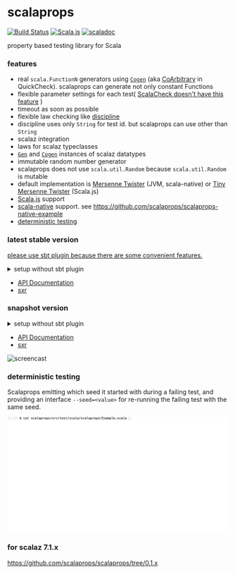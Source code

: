 # scalaprops

[![Build Status](https://travis-ci.org/scalaprops/scalaprops.svg?branch=master)](https://travis-ci.org/scalaprops/scalaprops)
[![Scala.js](https://www.scala-js.org/assets/badges/scalajs-0.6.14.svg)](https://www.scala-js.org)
[![scaladoc](https://javadoc-badge.appspot.com/com.github.scalaprops/scalaprops-all_2.12.svg?label=scaladoc)](https://javadoc-badge.appspot.com/com.github.scalaprops/scalaprops-all_2.12/scalaprops/index.html?javadocio=true)

property based testing library for Scala

### features
- real `scala.FunctionN` generators using [`Cogen`](gen/src/main/scala/scalaprops/Cogen.scala) (aka [CoArbitrary](https://hackage.haskell.org/package/QuickCheck-2.8.1/docs/Test-QuickCheck-Arbitrary.html#t:CoArbitrary) in QuickCheck). scalaprops can generate not only constant Functions
- flexible parameter settings for each test( [ScalaCheck doesn't have this feature](https://github.com/rickynils/scalacheck/issues/120) )
- timeout as soon as possible
- flexible law checking like [discipline](https://github.com/typelevel/discipline)
 - discipline uses only `String` for test id. but scalaprops can use other than `String`
- scalaz integration
 - laws for scalaz typeclasses
 - [`Gen`](gen/src/main/scala/scalaprops/Gen.scala) and [`Cogen`](gen/src/main/scala/scalaprops/Cogen.scala) instances of scalaz datatypes
- immutable random number generator
 - scalaprops does not use `scala.util.Random` because `scala.util.Random` is mutable
 - default implementation is [Mersenne Twister](http://www.math.sci.hiroshima-u.ac.jp/~m-mat/MT/emt.html) (JVM, scala-native) or [Tiny Mersenne Twister](http://www.math.sci.hiroshima-u.ac.jp/~m-mat/MT/TINYMT/) (Scala.js)
- [Scala.js](https://www.scala-js.org/) support
- [scala-native](http://scala-native.org) support. see <https://github.com/scalaprops/scalaprops-native-example>
- [deterministic testing](#deterministic-testing)

### latest stable version

[please use sbt plugin because there are some convenient features.](https://github.com/scalaprops/sbt-scalaprops)


<details><summary>setup without sbt plugin</summary>

```scala
testFrameworks += new TestFramework("scalaprops.ScalapropsFramework")

parallelExecution in Test := false // currently, does not support parallel execution

libraryDependencies += "com.github.scalaprops" %% "scalaprops" % "0.6.0" % "test"
```

```scala
libraryDependencies += "com.github.scalaprops" %% "scalaprops-scalaz" % "0.6.0" % "test"
```

</details>


- [API Documentation](https://oss.sonatype.org/service/local/repositories/releases/archive/com/github/scalaprops/scalaprops-all_2.12/0.6.0/scalaprops-all_2.12-0.6.0-javadoc.jar/!/scalaprops/index.html)
- [sxr](https://oss.sonatype.org/service/local/repositories/releases/archive/com/github/scalaprops/scalaprops-all_2.12/0.6.0/scalaprops-all_2.12-0.6.0-sxr.jar/!/index.html)


### snapshot version

<details><summary>setup without sbt plugin</summary>

```scala
resolvers += Opts.resolver.sonatypeSnapshots

testFrameworks += new TestFramework("scalaprops.ScalapropsFramework")

parallelExecution in Test := false

libraryDependencies += "com.github.scalaprops" %% "scalaprops" % "0.6.1-SNAPSHOT" % "test"
```

```scala
libraryDependencies += "com.github.scalaprops" %% "scalaprops-scalaz" % "0.6.1-SNAPSHOT" % "test"
```

</details>

- [API Documentation](https://oss.sonatype.org/service/local/repositories/snapshots/archive/com/github/scalaprops/scalaprops-all_2.12/0.6.1-SNAPSHOT/scalaprops-all_2.12-0.6.1-SNAPSHOT-javadoc.jar/!/scalaprops/index.html)
- [sxr](https://oss.sonatype.org/service/local/repositories/snapshots/archive/com/github/scalaprops/scalaprops-all_2.12/0.6.1-SNAPSHOT/scalaprops-all_2.12-0.6.1-SNAPSHOT-sxr.jar/!/index.html)


![screencast](screencast.gif)

### deterministic testing

Scalaprops emitting which seed it started with during a failing test, and providing an interface `--seed=<value>` for re-running the failing test with the same seed.

![deterministic-testing](deterministic-testing.gif)

### for scalaz 7.1.x

<https://github.com/scalaprops/scalaprops/tree/0.1.x>
